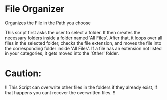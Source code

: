 # File Organizer
 Organizes the File in the Path you choose

This script first asks the user to select a folder. It then creates the necessary folders inside a folder named 'All Files'. After that, it loops over all files in the selected folder, checks the file extension, and moves the file into the corresponding folder inside 'All Files'. If a file has an extension not listed in your categories, it gets moved into the 'Other' folder.

# Caution: 

!! This Script can overwrite other files in the folders if they already exist, if that happens you cant recover the overwritten files. !!